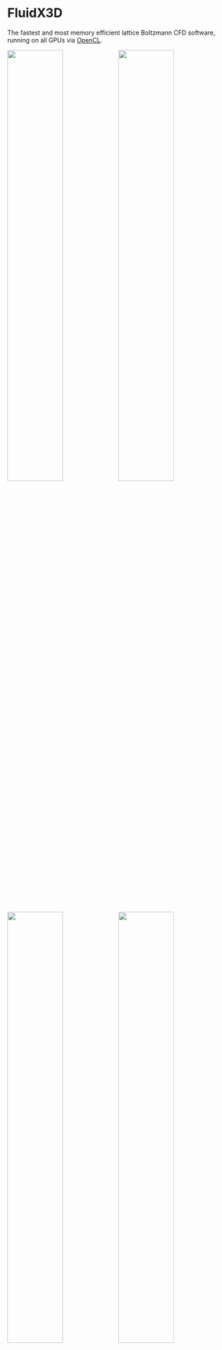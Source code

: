 # FluidX3D

The fastest and most memory efficient lattice Boltzmann CFD software, running on all GPUs via [OpenCL](https://github.com/ProjectPhysX/OpenCL-Wrapper "OpenCL-Wrapper").

<a href="https://youtu.be/-MkRBeQkLk8"><img src="https://img.youtube.com/vi/o3TPN142HxM/maxresdefault.jpg" width="50%"></img></a><a href="https://youtu.be/oC6U1M0Fsug"><img src="https://img.youtube.com/vi/oC6U1M0Fsug/maxresdefault.jpg" width="50%"></img></a><br>
<a href="https://youtu.be/XOfXHgP4jnQ"><img src="https://img.youtube.com/vi/XOfXHgP4jnQ/maxresdefault.jpg" width="50%"></img></a><a href="https://youtu.be/BStzTRmLW7Q"><img src="https://img.youtube.com/vi/BStzTRmLW7Q/maxresdefault.jpg" width="50%"></img></a>
(click on images to show videos on YouTube)

<details><summary>Update History</summary>

- v1.0 (04.08.2022)
  - initial release
- v1.1 (29.09.2022)
  - added solid voxelization on GPU (slow algorithm)
  - added tool to print current camera position (key_H)
  - minor bug fix (workaround for Intel iGPU driver bug with triangle rendering)
- v1.2 (24.10.2022)
  - added functions to compute force/torque on objects
  - added function to translate Mesh
  - added Stokes drag validation setup
- v1.3 (10.11.2022)
  - added unit conversion functions for torque
  - `FORCE_FIELD` and `VOLUME_FORCE` can now be used independently
  - minor bug fix (workaround for AMD legacy driver bug with binary number literals)
- v1.4 (14.12.2022)
  - added interactive graphics mode on Linux with X11
  - fixed streamline visualization bug in 2D
- v2.0 (09.01.2023)
  - added (cross-vendor) multi-GPU support on a single node (PC/laptop/server)
- v2.1 (15.01.2023)
  - made solid voxelization on GPU lightning fast (new algorithm, from minutes to milliseconds)
- v2.2 (20.01.2023)
  - added option to voxelize moving/rotating geometry on GPU, with automatic velocity initialization for each grid point based on center of rotation, linear velocity and rotational velocity
  - cells that are converted from solid->fluid during re-voxelization now have their DDFs properly initialized
  - added option to not auto-scale mesh during `read_stl(...)`, with negative `size` parameter
  - added kernel for solid boundary rendering with marching-cubes
- v2.3 (30.01.2023)
  - added particles with immersed-boundary method (either passive or 2-way-coupled, only supported with single-GPU)
  - minor optimization to GPU voxelization algorithm (workgroup threads outside mesh bounding-box return after ray-mesh intersections have been found)
  - displayed GPU memory allocation size is now fully accurate
  - fixed bug in `write_line()` function in `src/utilities.hpp`
  - removed `.exe` file extension for Linux/macOS
- v2.4 (11.03.2023)
  - added a help menu with key H that shows keyboard/mouse controls, visualization settings and simulation stats
  - improvements to keyboard/mouse control (+/- for zoom, mouseclick frees/locks cursor)
  - added suggestion of largest possible grid resolution if resolution is set larger than memory allows
  - minor optimizations in multi-GPU communication (insignificant performance difference)
  - fixed bug in temperature equilibrium function for temperature extension
  - fixed erroneous double literal for Intel iGPUs in skybox color functions
  - fixed bug in make.sh where multi-GPU device IDs would not get forwarded to the executable
  - minor bug fixes in graphics engine (free cursor not centered during rotation, labels in VR mode)
  - fixed bug in LBM::voxelize_stl() size parameter standard initialization
- v2.5 (11.04.2023)
  - implemented light absorption in fluid for raytracing graphics (no performance impact)
  - improved raytracing framerate when camera is inside fluid
  - fixed skybox pole flickering artifacts
  - fixed bug where moving objects during re-voxelization would leave an erroneous trail of solid grid cells behind
- v2.6 (16.04.2023)
  - patched OpenCL issues of Intel Arc GPUs: now VRAM allocations >4GB are possible and correct VRAM capacity is reported
- v2.7 (29.05.2023)
  - added slice visualization (key <kbd>2</kbd> / key <kbd>3</kbd> modes, then switch through slice modes with key <kbd>T</kbd>, move slice with keys <kbd>Q</kbd>/<kbd>E</kbd>)
  - made flag wireframe / solid surface visualization kernels toggleable with key <kbd>1</kbd>
  - added surface pressure visualization (key <kbd>1</kbd> when `FORCE_FIELD` is enabled and `lbm.calculate_force_on_boundaries();` is called)
  - added binary `.vtk` export function for meshes with `lbm.write_mesh_to_vtk(Mesh* mesh);`
  - added `time_step_multiplicator` for `integrate_particles()` function in PARTICLES extension
  - made correction of wrong memory reporting on Intel Arc more robust
  - fixed bug in `write_file()` template functions
  - reverted back to separate `cl::Context` for each OpenCL device, as the shared Context otherwise would allocate extra VRAM on all other unused Nvidia GPUs
  - removed Debug and x86 configurations from Visual Studio solution file (one less complication for compiling)
  - fixed bug that particles could get too close to walls and get stuck, or leave the fluid phase (added boundary force)
- v2.8 (24.06.2023)
  - finally added more [documentation](DOCUMENTATION.md)
  - cleaned up all sample setups in `setup.cpp` for more beginner-friendliness, and added required extensions in `defines.hpp` as comments to all setups
  - improved loading of composite `.stl` geometries, by adding an option to omit automatic mesh repositioning, added more functionality to `Mesh` struct in `utilities.hpp`
  - added `uint3 resolution(float3 box_aspect_ratio, uint memory)` function to compute simulation box resolution based on box aspect ratio and VRAM occupation in MB
  - added `bool lbm.graphics.next_frame(...)` function to export images for a specified video length in the `main_setup` compute loop
  - added `VIS_...` macros to ease setting visualization modes in headless graphics mode in `lbm.graphics.visualization_modes`
  - simulation box dimensions are now automatically made equally divisible by domains for multi-GPU simulations
  - fixed Info/Warning/Error message formatting for loading files and made Info/Warning/Error message labels colored
  - added Ahmed body setup as an example on how body forces and drag coefficient are computed
  - added Cessna 172 and Bell 222 setups to showcase loading composite .stl geometries and revoxelization moving parts
  - added optional semi-transparent rendering mode (`#define GRAPHICS_TRANSPARENCY 0.7f` in `defines.hpp`)
  - fixed flickering of streamline visualization in interactive graphics
  - improved smooth positioning of streamlines in slice mode
  - fixed bug where mass and massex in SURFACE extension were also allocated in CPU RAM (not required)
  - fixed bug in Q-criterion rendering of halo data in multi-GPU mode, reduced gap width between domains
  - removed shared memory optimization from mesh voxelization kernel, as it crashes on Nvidia GPUs with new GPU drivers and is incompatible with old OpenCL 1.0 GPUs
  - fixed raytracing attenuation color when no surface is at the simulation box walls with periodic boundaries

</details>



## How to get started?

Head over to the [FluidX3D Documentation](DOCUMENTATION.md)!



## Compute Features - Getting the Memory Problem under Control

- <details><summary>CFD model: lattice Boltzmann method (LBM)</summary>

  - streaming (part 2/2)<p align="center"><i>f</i><sub>0</sub><sup>temp</sup>(<i>x</i>,<i>t</i>) = <i>f</i><sub>0</sub>(<i>x</i>, <i>t</i>)<br><i>f<sub>i</sub></i><sup>temp</sup>(<i>x</i>,<i>t</i>) = <i>f</i><sub>(<i>t</i>%2 ? <i>i</i> : (<i>i</i>%2 ? <i>i</i>+1 : <i>i</i>-1))</sub>(<i>i</i>%2 ? <i>x</i> : <i>x</i>-<i>e<sub>i</sub></i>, <i>t</i>) &nbsp; for &nbsp; <i>i</i> &isin; [1, <i>q</i>-1]</p>
  - collision<p align="center"><i>&rho;</i>(<i>x</i>,<i>t</i>) = (&Sigma;<sub><i>i</i></sub> <i>f<sub>i</sub></i><sup>temp</sup>(<i>x</i>,<i>t</i>)) + 1<br><br><i>u</i>(<i>x</i>,<i>t</i>) = <sup>1</sup>&#8725;<sub><i>&rho;</i>(<i>x</i>,<i>t</i>)</sub> &Sigma;<sub><i>i</i></sub> <i>c<sub>i</sub></i> <i>f<sub>i</sub></i><sup>temp</sup>(<i>x</i>,<i>t</i>)<br><br><i>f<sub>i</sub></i><sup>eq-shifted</sup>(<i>x</i>,<i>t</i>) = <i>w<sub>i</sub></i> <i>&rho;</i> · (<sup>(<i>u</i><sub>°</sub><i>c<sub>i</sub></i>)<sup>2</sup></sup>&#8725;<sub>(2<i>c</i><sup>4</sup>)</sub> - <sup>(<i>u</i><sub>°</sub><i>u</i>)</sup>&#8725;<sub>(2c<sup>2</sup>)</sub> + <sup>(<i>u</i><sub>°</sub><i>c<sub>i</sub></i>)</sup>&#8725;<sub><i>c</i><sup>2</sup></sub>) + <i>w<sub>i</sub></i> (<i>&rho;</i>-1)<br><br><i>f<sub>i</sub></i><sup>temp</sup>(<i>x</i>, <i>t</i>+&Delta;<i>t</i>) = <i>f<sub>i</sub></i><sup>temp</sup>(<i>x</i>,<i>t</i>) + <i>&Omega;<sub>i</sub></i>(<i>f<sub>i</sub></i><sup>temp</sup>(<i>x</i>,<i>t</i>), <i>f<sub>i</sub></i><sup>eq-shifted</sup>(<i>x</i>,<i>t</i>), <i>&tau;</i>)</p>
  - streaming (part 1/2)<p align="center"><i>f</i><sub>0</sub>(<i>x</i>, <i>t</i>+&Delta;<i>t</i>) = <i>f</i><sub>0</sub><sup>temp</sup>(<i>x</i>, <i>t</i>+&Delta;<i>t</i>)<br><i>f</i><sub>(<i>t</i>%2 ? (<i>i</i>%2 ? <i>i</i>+1 : <i>i</i>-1) : <i>i</i>)</sub>(<i>i</i>%2 ? <i>x</i>+<i>e<sub>i</sub></i> : <i>x</i>, <i>t</i>+&Delta;<i>t</i>) = <i>f<sub>i</sub></i><sup>temp</sup>(<i>x</i>, <i>t</i>+&Delta;<i>t</i>) &nbsp; for &nbsp; <i>i</i> &isin; [1, <i>q</i>-1]</p>
  - velocity sets: D2Q9, D3Q15, D3Q19 (default), D3Q27
  - collision operators: single-relaxation-time (SRT/BGK) (default), two-relaxation-time (TRT)

  </details>

<!-- markdown equations don't render properly in mobile browser
  - streaming (part 2/2):
$$j=0\\ \textrm{for}\\ i=0$$
$$j=t\\%2\\ ?\\ i\\ :\\ (i\\%2\\ ?\\ i+1\\ :\\ i-1)\\ \textrm{for}\\ i\in[1,q-1]$$
$$f_i^\textrm{temp}(\vec{x},t)=f_j(i\\%2\\ ?\\ \vec{x}\\ :\\ \vec{x}-\vec{e}_i,\\ t)$$
  - collision:
$$\rho(\vec{x},t)=\left(\sum_i f_i^\textrm{temp}(\vec{x},t)\right)+1$$
$$\vec{u}(\vec{x},t)=\frac{1}{\rho(\vec{x},t)}\sum_i\vec{c}_i f_i^\textrm{temp}(\vec{x},t)$$
$$f_i^\textrm{eq-shifted}(\vec{x},t)=w_i \rho \cdot\left(\frac{(\vec{u} _{^{^\circ}}\vec{c}_i)^2}{2 c^4}-\frac{\vec{u} _{^{^\circ}}\vec{u}}{2 c^2}+\frac{\vec{u} _{^{^\circ}}\vec{c}_i}{c^2}\right)+w_i (\rho-1)$$
$$f_i^\textrm{temp}(\vec{x},\\ t+\Delta t)=f_i^\textrm{temp}(\vec{x},t)+\Omega_i(f_i^\textrm{temp}(\vec{x},t),\\ f_i^\textrm{eq-shifted}(\vec{x},t),\\ \tau)$$
  - streaming (part 1/2):
$$j=0\\ \textrm{for}\\ i=0$$
$$j=t\\%2\\ ?\\ (i\\%2\\ ?\\ i+1\\ :\\ i-1)\\ :\\ i\\ \textrm{for}\\ i\in[1,q-1]$$
$$f_j(i\\%2\\ ?\\ \vec{x}+\vec{e}_i\\ :\\ \vec{x},\\ t+\Delta t)=f_i^\textrm{temp}(\vec{x},\\ t+\Delta t)$$
 -->

- <details><summary>optimized to minimize VRAM footprint to 1/6 of other LBM codes</summary>

  - traditional LBM (D3Q19) with FP64 requires ~344 Bytes/cell<br>
    - 🟧🟧🟧🟧🟧🟧🟧🟧🟦🟦🟦🟦🟦🟦🟦🟦🟦🟦🟦🟦🟦🟦🟦🟦🟦🟦🟦🟦🟦🟦🟦🟦🟨🟨🟨🟨🟨🟨🟨🟨🟩🟩🟩🟩🟩🟩🟩🟩🟩🟩🟩🟩🟩🟩🟩🟩🟩🟩🟩🟩🟩🟩🟩🟩🟩🟩🟩🟩🟩🟩🟩🟩🟩🟩🟩🟩🟩🟩🟩🟩🟩🟩🟩🟩🟩🟩🟩🟩🟩🟩🟩🟩🟩🟩🟩🟩🟩🟩🟩🟩🟩🟩🟩🟩🟩🟩🟩🟩🟩🟩🟩🟩🟩🟩🟩🟩🟩🟩🟩🟩🟩🟩🟩🟩🟩🟩🟩🟩🟩🟩🟩🟩🟩🟩🟩🟩🟩🟩🟩🟩🟩🟩🟩🟩🟩🟩🟩🟩🟩🟩🟩🟩🟩🟩🟩🟩🟩🟩🟩🟩🟩🟩🟩🟩🟩🟩🟩🟩🟩🟩🟩🟩🟩🟩🟩🟩🟩🟩🟩🟩🟩🟩🟩🟩🟩🟩🟩🟩🟩🟩🟩🟩🟥🟥🟥🟥🟥🟥🟥🟥🟥🟥🟥🟥🟥🟥🟥🟥🟥🟥🟥🟥🟥🟥🟥🟥🟥🟥🟥🟥🟥🟥🟥🟥🟥🟥🟥🟥🟥🟥🟥🟥🟥🟥🟥🟥🟥🟥🟥🟥🟥🟥🟥🟥🟥🟥🟥🟥🟥🟥🟥🟥🟥🟥🟥🟥🟥🟥🟥🟥🟥🟥🟥🟥🟥🟥🟥🟥🟥🟥🟥🟥🟥🟥🟥🟥🟥🟥🟥🟥🟥🟥🟥🟥🟥🟥🟥🟥🟥🟥🟥🟥🟥🟥🟥🟥🟥🟥🟥🟥🟥🟥🟥🟥🟥🟥🟥🟥🟥🟥🟥🟥🟥🟥🟥🟥🟥🟥🟥🟥🟥🟥🟥🟥🟥🟥🟥🟥🟥🟥🟥🟥🟥🟥🟥🟥🟥🟥🟥🟥🟥🟥🟥🟥<br>(density 🟧, velocity 🟦, flags 🟨, 2 copies of DDFs 🟩/🟥; each square = 1 Byte)
    - allows for 3 Million cells per 1 GB VRAM
  - FluidX3D (D3Q19) requires only 55 Bytes/cell with [Esoteric-Pull](https://doi.org/10.3390/computation10060092)+[FP16](https://www.researchgate.net/publication/362275548_Accuracy_and_performance_of_the_lattice_Boltzmann_method_with_64-bit_32-bit_and_customized_16-bit_number_formats)<br>
    - 🟧🟧🟧🟧🟦🟦🟦🟦🟦🟦🟦🟦🟦🟦🟦🟦🟨🟩🟩🟩🟩🟩🟩🟩🟩🟩🟩🟩🟩🟩🟩🟩🟩🟩🟩🟩🟩🟩🟩🟩🟩🟩🟩🟩🟩🟩🟩🟩🟩🟩🟩🟩🟩🟩🟩<br>(density 🟧, velocity 🟦, flags 🟨, DDFs 🟩; each square = 1 Byte)
    - allows for 19 Million cells per 1 GB VRAM
    - in-place streaming with [Esoteric-Pull](https://doi.org/10.3390/computation10060092): eliminates redundant copy `B` of density distribution functions (DDFs) in memory; almost cuts memory demand in half and slightly increases performance due to implicit bounce-back boundaries; offers optimal memory access patterns for single-cell in-place streaming
    - [decoupled arithmetic precision (FP32) and memory precision (FP32 or FP16S or FP16C)](https://www.researchgate.net/publication/362275548_Accuracy_and_performance_of_the_lattice_Boltzmann_method_with_64-bit_32-bit_and_customized_16-bit_number_formats): all arithmetic is done in FP32 for compatibility on all hardware, but DDFs in memory can be compressed to FP16S or FP16C: almost cuts memory demand in half again and almost doubles performance, without impacting overall accuracy for most setups
    - <details><summary>only 8 flag bits per lattice point (can be used independently / at the same time)</summary>

      - `TYPE_S` (stationary or moving) solid boundaries
      - `TYPE_E` equilibrium boundaries (inflow/outflow)
      - `TYPE_T` temperature boundaries
      - `TYPE_F` free surface (fluid)
      - `TYPE_I` free surface (interface)
      - `TYPE_G` free surface (gas)
      - `TYPE_X` remaining for custom use or further extensions
      - `TYPE_Y` remaining for custom use or further extensions

      </details>
  - large cost saving: comparison of maximum single-GPU grid resolution for D3Q19 LBM

    | GPU&nbsp;VRAM&nbsp;capacity      | 1&nbsp;GB | 2&nbsp;GB | 3&nbsp;GB | 4&nbsp;GB | 6&nbsp;GB | 8&nbsp;GB | 10&nbsp;GB | 11&nbsp;GB | 12&nbsp;GB | 16&nbsp;GB | 20&nbsp;GB | 24&nbsp;GB | 32&nbsp;GB | 40&nbsp;GB | 48&nbsp;GB | 64&nbsp;GB | 80&nbsp;GB | 94&nbsp;GB | 128&nbsp;GB | 192&nbsp;GB | 256&nbsp;GB |
    | :------------------------------- | --------: | --------: | --------: | --------: | --------: | --------: | ---------: | ---------: | ---------: | ---------: | ---------: | ---------: | ---------: | ---------: | ---------: | ---------: | ---------: | ---------: | ----------: | ----------: | ----------: |
    | approximate&nbsp;GPU&nbsp;price  | $25<br>GT&nbsp;210 | $25<br>GTX&nbsp;950 | $12<br>GTX&nbsp;1060 | $50<br>GT&nbsp;730 | $35<br>GTX&nbsp;1060 | $70<br>RX&nbsp;470 | $500<br>RTX&nbsp;3080 | $240<br>GTX&nbsp;1080&nbsp;Ti | $75<br>Tesla&nbsp;M40 | $75<br>Instinct&nbsp;MI25 | $900<br>RX&nbsp;7900&nbsp;XT | $205<br>Tesla&nbsp;P40 | $600<br>Instinct&nbsp;MI60 | $5500<br>A100 | $2400<br>RTX&nbsp;8000 | $10k<br>Instinct&nbsp;MI210 | $11k<br>A100 | >$40k<br>H100&nbsp;NVL | ?<br>Max&nbsp;Series&nbsp;1550 | - | - |
    | traditional&nbsp;LBM&nbsp;(FP64) |      144³ |      182³ |      208³ |      230³ |      262³ |      288³ |       312³ |       322³ |       330³ |       364³ |       392³ |       418³ |       460³ |       494³ |       526³ |       578³ |       624³ |       658³ |        730³ |        836³ |        920³ |
    | FluidX3D&nbsp;(FP32/FP32)        |      224³ |      282³ |      322³ |      354³ |      406³ |      448³ |       482³ |       498³ |       512³ |       564³ |       608³ |       646³ |       710³ |       766³ |       814³ |       896³ |       966³ |      1018³ |       1130³ |       1292³ |       1422³ |
    | FluidX3D&nbsp;(FP32/FP16)        |      266³ |      336³ |      384³ |      424³ |      484³ |      534³ |       574³ |       594³ |       610³ |       672³ |       724³ |       770³ |       848³ |       912³ |       970³ |      1068³ |      1150³ |      1214³ |       1346³ |       1540³ |       1624³ |

  </details>
- <details><summary>cross-vendor multi-GPU support on a single PC/laptop/server</summary>

  - domain decomposition allows pooling VRAM from multiple GPUs for much larger grid resolution
  - each domain (GPU) can hold up to 4.29 billion (2³², 1624³) lattice points (225 GB memory)
  - GPUs don't have to be identical (not even from the same vendor), but similar VRAM capacity/bandwidth is recommended
  - domain communication architecture (simplified)
    ```diff
    ++   .-----------------------------------------------------------------.   ++
    ++   |                              GPU 0                              |   ++
    ++   |                          LBM Domain 0                           |   ++
    ++   '-----------------------------------------------------------------'   ++
    ++              |                 selective                /|\             ++
    ++             \|/               in-VRAM copy               |              ++
    ++        .-------------------------------------------------------.        ++
    ++        |               GPU 0 - Transfer Buffer 0               |        ++
    ++        '-------------------------------------------------------'        ++
    !!                            |     PCIe     /|\                           !!
    !!                           \|/    copy      |                            !!
    @@        .-------------------------.   .-------------------------.        @@
    @@        | CPU - Transfer Buffer 0 |   | CPU - Transfer Buffer 1 |        @@
    @@        '-------------------------'\ /'-------------------------'        @@
    @@                           pointer  X   swap                             @@
    @@        .-------------------------./ \.-------------------------.        @@
    @@        | CPU - Transfer Buffer 1 |   | CPU - Transfer Buffer 0 |        @@
    @@        '-------------------------'   '-------------------------'        @@
    !!                           /|\    PCIe      |                            !!
    !!                            |     copy     \|/                           !!
    ++        .-------------------------------------------------------.        ++
    ++        |               GPU 1 - Transfer Buffer 1               |        ++
    ++        '-------------------------------------------------------'        ++
    ++             /|\                selective                 |              ++
    ++              |                in-VRAM copy              \|/             ++
    ++   .-----------------------------------------------------------------.   ++
    ++   |                              GPU 1                              |   ++
    ++   |                          LBM Domain 1                           |   ++
    ++   '-----------------------------------------------------------------'   ++
    ##                                    |                                    ##
    ##                      domain synchronization barrier                     ##
    ##                                    |                                    ##
    ||   -------------------------------------------------------------> time   ||
    ```
  - domain communication architecture (detailed)
    ```diff
    ++   .-----------------------------------------------------------------.   ++
    ++   |                              GPU 0                              |   ++
    ++   |                          LBM Domain 0                           |   ++
    ++   '-----------------------------------------------------------------'   ++
    ++     |  selective in- /|\  |  selective in- /|\  |  selective in- /|\    ++
    ++    \|/ VRAM copy (X)  |  \|/ VRAM copy (Y)  |  \|/ VRAM copy (Z)  |     ++
    ++   .---------------------.---------------------.---------------------.   ++
    ++   |    GPU 0 - TB 0X+   |    GPU 0 - TB 0Y+   |    GPU 0 - TB 0Z+   |   ++
    ++   |    GPU 0 - TB 0X-   |    GPU 0 - TB 0Y-   |    GPU 0 - TB 0Z-   |   ++
    ++   '---------------------'---------------------'---------------------'   ++
    !!          | PCIe /|\            | PCIe /|\            | PCIe /|\         !!
    !!         \|/ copy |            \|/ copy |            \|/ copy |          !!
    @@   .---------. .---------.---------. .---------.---------. .---------.   @@
    @@   | CPU 0X+ | | CPU 1X- | CPU 0Y+ | | CPU 3Y- | CPU 0Z+ | | CPU 5Z- |   @@
    @@   | CPU 0X- | | CPU 2X+ | CPU 0Y- | | CPU 4Y+ | CPU 0Z- | | CPU 6Z+ |   @@
    @@   '---------\ /---------'---------\ /---------'---------\ /---------'   @@
    @@      pointer X swap (X)    pointer X swap (Y)    pointer X swap (Z)     @@
    @@   .---------/ \---------.---------/ \---------.---------/ \---------.   @@
    @@   | CPU 1X- | | CPU 0X+ | CPU 3Y- | | CPU 0Y+ | CPU 5Z- | | CPU 0Z+ |   @@
    @@   | CPU 2X+ | | CPU 0X- | CPU 4Y+ | | CPU 0Y- | CPU 6Z+ | | CPU 0Z- |   @@
    @@   '---------' '---------'---------' '---------'---------' '---------'   @@
    !!         /|\ PCIe |            /|\ PCIe |            /|\ PCIe |          !!
    !!          | copy \|/            | copy \|/            | copy \|/         !!
    ++   .--------------------..---------------------..--------------------.   ++
    ++   |   GPU 1 - TB 1X-   ||    GPU 3 - TB 3Y-   ||   GPU 5 - TB 5Z-   |   ++
    ++   :====================::=====================::====================:   ++
    ++   |   GPU 2 - TB 2X+   ||    GPU 4 - TB 4Y+   ||   GPU 6 - TB 6Z+   |   ++
    ++   '--------------------''---------------------''--------------------'   ++
    ++    /|\ selective in-  |  /|\ selective in-  |  /|\ selective in-  |     ++
    ++     |  VRAM copy (X) \|/  |  VRAM copy (Y) \|/  |  VRAM copy (Z) \|/    ++
    ++   .--------------------..---------------------..--------------------.   ++
    ++   |        GPU 1       ||        GPU 3        ||        GPU 5       |   ++
    ++   |    LBM Domain 1    ||    LBM Domain 3     ||    LBM Domain 5    |   ++
    ++   :====================::=====================::====================:   ++
    ++   |        GPU 2       ||        GPU 4        ||        GPU 6       |   ++
    ++   |    LBM Domain 2    ||    LBM Domain 4     ||    LBM Domain 6    |   ++
    ++   '--------------------''---------------------''--------------------'   ++
    ##              |                     |                     |              ##
    ##              |      domain synchronization barriers      |              ##
    ##              |                     |                     |              ##
    ||   -------------------------------------------------------------> time   ||
    ```

  </details>
- [peak performance on GPUs](#single-gpu-benchmarks) (datacenter/gaming/professional/laptop), validated with roofline model
- [DDF-shifting](https://www.researchgate.net/publication/362275548_Accuracy_and_performance_of_the_lattice_Boltzmann_method_with_64-bit_32-bit_and_customized_16-bit_number_formats) and other algebraic optimization to minimize round-off error

- <details><summary>powerful model extensions</summary>

  - [boundary types](https://doi.org/10.15495/EPub_UBT_00005400)
    - stationary mid-grid bounce-back boundaries (stationary solid boundaries)
    - moving mid-grid bounce-back boundaries (moving solid boundaries)
    - equilibrium boundaries (non-reflective inflow/outflow)
    - temperature boundaries (fixed temperature)
  - global force per volume (Guo forcing), can be modified on-the-fly
  - local force per volume (force field)
    - optional computation of forces from the fluid on solid boundaries
  - state-of-the-art [free surface LBM](https://doi.org/10.3390/computation10060092) (FSLBM) implementation:
    - [volume-of-fluid model](https://doi.org/10.15495/EPub_UBT_00005400)
    - [fully analytic PLIC](https://doi.org/10.3390/computation10020021) for efficient curvature calculation
    - improved mass conservation
    - ultra efficient implementation with only [4 kernels](https://doi.org/10.3390/computation10060092) additionally to `stream_collide()` kernel
  - thermal LBM to simulate thermal convection
    - D3Q7 subgrid for thermal DDFs
    - in-place streaming with [Esoteric-Pull](https://doi.org/10.3390/computation10060092) for thermal DDFs
    - optional [FP16S or FP16C compression](https://www.researchgate.net/publication/362275548_Accuracy_and_performance_of_the_lattice_Boltzmann_method_with_64-bit_32-bit_and_customized_16-bit_number_formats) for thermal DDFs with [DDF-shifting](https://www.researchgate.net/publication/362275548_Accuracy_and_performance_of_the_lattice_Boltzmann_method_with_64-bit_32-bit_and_customized_16-bit_number_formats)
  - Smagorinsky-Lilly subgrid turbulence LES model to keep simulations with very large Reynolds number stable
    <p align="center"><i>&Pi;<sub>&alpha;&beta;</sub></i> = &Sigma;<sub><i>i</i></sub> <i>e<sub>i&alpha;</sub></i> <i>e<sub>i&beta;</sub></i> (<i>f<sub>i</sub></i>   - <i>f<sub>i</sub></i><sup>eq-shifted</sup>)<br><br>Q = &Sigma;<sub><i>&alpha;&beta;</i></sub>   <i>&Pi;<sub>&alpha;&beta;</sub></i><sup>2</sup><br>&nbsp;&nbsp;&nbsp;&nbsp;&nbsp;&nbsp;&nbsp;&nbsp;&nbsp;&nbsp;&nbsp;&nbsp;&nbsp;&nbsp;&nbsp;&nbsp;&nbsp;&nbsp;&nbsp;&nbsp;&nbsp;______________________<br>&tau; = &frac12; (&tau;<sub>0</sub> + &radic; &tau;<sub>0</sub><sup>2</sup> + <sup>(16&radic;2)</sup>&#8725;<sub>(<i>3&pi;</i><sup>2</sup>)</sub> <sup>&radic;Q</sup>&#8725;<sub><i>&rho;</i></sub> )</p>
  - particles with immersed-boundary method (either passive or 2-way-coupled, only supported with single-GPU)

  </details>



## Solving the Visualization Problem

- FluidX3D can do simulations so large that storing the volumetric data for later rendering becomes unmanageable (like 120GB for a single frame, hundreds of TeraByte for a video)
- instead, FluidX3D allows [rendering raw simulation data directly in VRAM](https://www.researchgate.net/publication/360501260_Combined_scientific_CFD_simulation_and_interactive_raytracing_with_OpenCL), so no large volumetric files have to be exported to the hard disk (see my [technical talk](https://youtu.be/pD8JWAZ2f8o))
- the rendering is so fast that it works interactively in real time for both rasterization and raytracing
- if no monitor is available (like on a remote Linux server), there is an ASCII rendering mode to interactively visualize the simulation in the terminal (even in WSL and/or through SSH)
- rendering is fully multi-GPU-parallelized via seamless domain decomposition rasterization
- with interactive graphics mode disabled, image resolution can be as large as VRAM allows for (4K/8K/16K and above)
- (interacitive) visualization modes:
  - flag wireframe / solid surface (and force vectors on solid cells or surface pressure if the extension is used)
  - velocity field (with slice mode)
  - streamlines (with slice mode)
  - velocity-colored Q-criterion isosurface
  - rasterized free surface with [marching-cubes](http://paulbourke.net/geometry/polygonise/)
  - [raytraced free surface](https://www.researchgate.net/publication/360501260_Combined_scientific_CFD_simulation_and_interactive_raytracing_with_OpenCL) with fast ray-grid traversal and marching-cubes, either 1-4 rays/pixel or 1-10 rays/pixel



## Solving the Compatibility Problem

- FluidX3D is written in OpenCL 1.2, so it runs on any hardware from any vendor (Nvidia, AMD, Intel, ...):
  - world's fastest datacenter GPUs, like H100, A100, MI250(X), MI210, MI100, V100(S), P100, ...
  - gaming GPUs (desktop or laptop), like Nvidia GeForce, AMD Radeon, Intel Arc
  - professional/workstation GPUs, like Nvidia Quadro, AMD Radeon Pro / FirePro
  - integrated GPUs
  - Intel Xeon Phi (requires installation of the [Intel OpenCL CPU Runtime ("oclcpuexp")](https://github.com/intel/llvm/releases?q=oneAPI+DPC%2B%2B+Compiler))
  - Intel/AMD CPUs (requires installation of the [Intel OpenCL CPU Runtime ("oclcpuexp")](https://github.com/intel/llvm/releases?q=oneAPI+DPC%2B%2B+Compiler))
  - even smartphone ARM GPUs
- supports parallelization across multiple GPUs on a single PC/laptop/server with PCIe communication, no SLI/Crossfire/NVLink/InfinityFabric or MPI installation required; the GPUs don't even have to be from the same vendor, but similar memory capacity and bandwidth is recommended
- works in Windows and Linux with C++17, with limited support also for MacOS and Android
- supports importing and voxelizing triangle meshes from binary `.stl` files, with fast GPU voxelization
- supports exporting volumetric data as binary `.vtk` files with `lbm.<field>.write_device_to_vtk();`
- supports exporting triangle meshes as binary `.vtk` files with `lbm.write_mesh_to_vtk(Mesh* mesh);`
- supports exporting rendered frames as `.png`/`.qoi`/`.bmp` files with `lbm.graphics.write_frame();`, encoding is handled in parallel on the CPU while the simulation on GPU can continue without delay



## Single-GPU/CPU Benchmarks

Here are [performance benchmarks](https://doi.org/10.3390/computation10060092) on various hardware in MLUPs/s, or how many million lattice points are updated per second. The settings used for the benchmark are D3Q19 SRT with no extensions enabled (only LBM with implicit mid-grid bounce-back boundaries) and the setup consists of an empty cubic box with sufficient size (typically 256³). Without extensions, a single lattice point requires:
- a memory capacity of 93 (FP32/FP32) or 55 (FP32/FP16) Bytes
- a memory bandwidth of 153 (FP32/FP32) or 77 (FP32/FP16) Bytes per time step
- 363 (FP32/FP32) or 406 (FP32/FP16S) or 1275 (FP32/FP16C) FLOPs per time step (FP32+INT32 operations counted combined)

In consequence, the arithmetic intensity of this implementation is 2.37 (FP32/FP32) or 5.27 (FP32/FP16S) or 16.56 (FP32/FP16C) FLOPs/Byte. So performance is only limited by memory bandwidth.

If your GPU/CPU is not on the list yet, you can report your benchmarks [here](https://github.com/ProjectPhysX/FluidX3D/issues/8).

Colors: 🔴 AMD, 🔵 Intel, 🟢 Nvidia, 🟣 Apple, 🟡 Samsung, 🟤 Glenfly

| Device                                           | FP32<br>[TFlops/s] | Mem<br>[GB] | BW<br>[GB/s] | FP32/FP32<br>[MLUPs/s] | FP32/FP16S<br>[MLUPs/s] | FP32/FP16C<br>[MLUPs/s] |
| :----------------------------------------------- | -----------------: | ----------: | -----------: | ---------------------: | ----------------------: | ----------------------: |
|                                                  |                    |             |              |                        |                         |                         |
| 🔴&nbsp;Instinct&nbsp;MI250&nbsp;(1&nbsp;GCD)    |              45.26 |          64 |         1638 |             5638 (53%) |              9030 (42%) |              8506 (40%) |
| 🔴&nbsp;Instinct&nbsp;MI100                      |              46.14 |          32 |         1228 |             5093 (63%) |              8133 (51%) |              8542 (54%) |
| 🔴&nbsp;Instinct&nbsp;MI60                       |              14.75 |          32 |         1024 |             3570 (53%) |              5047 (38%) |              5111 (38%) |
| 🔴&nbsp;Radeon&nbsp;VII                          |              13.83 |          16 |         1024 |             4898 (73%) |              7778 (58%) |              5256 (40%) |
| 🟢&nbsp;H100&nbsp;PCIe&nbsp;80GB                 |              51.01 |          80 |         2000 |       11128&nbsp;(85%) |             20624 (79%) |             13862 (53%) |
| 🟢&nbsp;A100&nbsp;SXM4&nbsp;80GB                 |              19.49 |          80 |         2039 |       10228&nbsp;(77%) |             18448 (70%) |             11197 (42%) |
| 🟢&nbsp;A100&nbsp;SXM4&nbsp;40GB                 |              19.49 |          40 |         1555 |             8522 (84%) |             16013 (79%) |             11251 (56%) |
| 🟢&nbsp;A100&nbsp;PCIe&nbsp;40GB                 |              19.49 |          40 |         1555 |             8526 (84%) |             16035 (79%) |             11088 (55%) |
| 🟢&nbsp;Tesla&nbsp;V100&nbsp;SXM2&nbsp;32GB      |              15.67 |          32 |          900 |             4471 (76%) |              8947 (77%) |              7217 (62%) |
| 🟢&nbsp;Tesla&nbsp;V100&nbsp;PCIe&nbsp;16GB      |              14.13 |          16 |          900 |             5128 (87%) |             10325 (88%) |              7683 (66%) |
| 🟢&nbsp;Quadro&nbsp;GV100                        |              16.66 |          32 |          870 |             3442 (61%) |              6641 (59%) |              5863 (52%) |
| 🟢&nbsp;Titan&nbsp;V                             |              14.90 |          12 |          653 |             3601 (84%) |              7253 (86%) |              6957 (82%) |
| 🟢&nbsp;Tesla&nbsp;P100&nbsp;16GB                |               9.52 |          16 |          732 |             3295 (69%) |              5950 (63%) |              4176 (44%) |
| 🟢&nbsp;Tesla&nbsp;P100&nbsp;12GB                |               9.52 |          12 |          549 |             2427 (68%) |              4141 (58%) |              3999 (56%) |
| 🟢&nbsp;GeForce&nbsp;GTX&nbsp;TITAN              |               4.71 |           6 |          288 |             1460 (77%) |              2500 (67%) |              1113 (30%) |
| 🟢&nbsp;Tesla&nbsp;K40m                          |               4.29 |          12 |          288 |             1131 (60%) |              1868 (50%) |               912 (24%) |
| 🟢&nbsp;Tesla&nbsp;K80&nbsp;(1&nbsp;GPU)         |               4.11 |          12 |          240 |              916 (58%) |              1642 (53%) |               943 (30%) |
| 🟢&nbsp;Tesla&nbsp;K20c                          |               3.52 |           5 |          208 |              861 (63%) |              1507 (56%) |               720 (27%) |
|                                                  |                    |             |              |                        |                         |                         |
| 🔴&nbsp;Radeon&nbsp;RX&nbsp;7900&nbsp;XTX        |              61.44 |          24 |          960 |             3665 (58%) |              7644 (61%) |              7716 (62%) |
| 🔴&nbsp;Radeon&nbsp;RX&nbsp;7900&nbsp;XT         |              51.61 |          20 |          800 |             3013 (58%) |              5856 (56%) |              5986 (58%) |
| 🔴&nbsp;Radeon&nbsp;RX&nbsp;7600                 |              21.75 |           8 |          288 |             1250 (66%) |              2561 (68%) |              2512 (67%) |
| 🔴&nbsp;Radeon&nbsp;RX&nbsp;6900&nbsp;XT         |              23.04 |          16 |          512 |             1968 (59%) |              4227 (64%) |              4207 (63%) |
| 🔴&nbsp;Radeon&nbsp;RX&nbsp;6800&nbsp;XT         |              20.74 |          16 |          512 |             2008 (60%) |              4241 (64%) |              4224 (64%) |
| 🔴&nbsp;Radeon&nbsp;Pro&nbsp;W6800               |              17.83 |          32 |          512 |             1620 (48%) |              3361 (51%) |              3180 (48%) |
| 🔴&nbsp;Radeon&nbsp;RX&nbsp;6700M                |              10.60 |          10 |          320 |             1194 (57%) |              2388 (57%) |              2429 (58%) |
| 🔴&nbsp;Radeon&nbsp;RX&nbsp;5700&nbsp;XT         |               9.75 |           8 |          448 |             1368 (47%) |              3253 (56%) |              3049 (52%) |
| 🔴&nbsp;Radeon&nbsp;RX&nbsp;Vega&nbsp;64         |              13.35 |           8 |          484 |             1875 (59%) |              2878 (46%) |              3227 (51%) |
| 🔴&nbsp;Radeon&nbsp;RX&nbsp;580&nbsp;4GB         |               6.50 |           4 |          256 |              946 (57%) |              1848 (56%) |              1577 (47%) |
| 🔴&nbsp;Radeon&nbsp;R9&nbsp;390X                 |               5.91 |           8 |          384 |             1733 (69%) |              2217 (44%) |              1722 (35%) |
| 🔴&nbsp;Radeon&nbsp;HD&nbsp;7850                 |               1.84 |           2 |          154 |              112 (11%) |               120 ( 6%) |               635 (32%) |
| 🔵&nbsp;Arc&nbsp;A770&nbsp;LE                    |              19.66 |          16 |          560 |             2741 (75%) |              4591 (63%) |              4626 (64%) |
| 🔵&nbsp;Arc&nbsp;A750&nbsp;LE                    |              17.20 |           8 |          512 |             2625 (78%) |              4184 (63%) |              4238 (64%) |
| 🟢&nbsp;GeForce&nbsp;RTX&nbsp;4090               |              82.58 |          24 |         1008 |             5624 (85%) |             11091 (85%) |             11496 (88%) |
| 🟢&nbsp;RTX&nbsp;6000&nbsp;Ada                   |              91.10 |          48 |          960 |             4997 (80%) |             10249 (82%) |             10293 (83%) |
| 🟢&nbsp;GeForce&nbsp;RTX&nbsp;4080               |              55.45 |          16 |          717 |             3914 (84%) |              7626 (82%) |              7933 (85%) |
| 🟢&nbsp;GeForce&nbsp;RTX&nbsp;4070               |              29.15 |          12 |          504 |             2646 (80%) |              4548 (69%) |              5016 (77%) |
| 🟢&nbsp;GeForce&nbsp;RTX&nbsp;3090&nbsp;Ti       |              40.00 |          24 |         1008 |             5717 (87%) |             10956 (84%) |             10400 (79%) |
| 🟢&nbsp;GeForce&nbsp;RTX&nbsp;3090               |              39.05 |          24 |          936 |             5418 (89%) |             10732 (88%) |             10215 (84%) |
| 🟢&nbsp;GeForce&nbsp;RTX&nbsp;3080&nbsp;Ti       |              37.17 |          12 |          912 |             5202 (87%) |              9832 (87%) |              9347 (79%) |
| 🟢&nbsp;RTX&nbsp;A6000                           |              40.00 |          48 |          768 |             4421 (88%) |              8814 (88%) |              8533 (86%) |
| 🟢&nbsp;GeForce&nbsp;RTX&nbsp;3080               |              29.77 |          10 |          760 |             4230 (85%) |              8118 (82%) |              7714 (78%) |
| 🟢&nbsp;GeForce&nbsp;RTX&nbsp;3070               |              20.31 |           8 |          448 |             2578 (88%) |              5096 (88%) |              5060 (87%) |
| 🟢&nbsp;GeForce&nbsp;RTX&nbsp;3060&nbsp;Ti       |              16.49 |           8 |          448 |             2644 (90%) |              5129 (88%) |              4718 (81%) |
| 🟢&nbsp;RTX&nbsp;A5000M                          |              16.59 |          16 |          448 |             2228 (76%) |              4461 (77%) |              3662 (63%) |
| 🟢&nbsp;GeForce&nbsp;RTX&nbsp;3060               |              13.17 |          12 |          360 |             2108 (90%) |              4070 (87%) |              3566 (76%) |
| 🟢&nbsp;GeForce&nbsp;RTX&nbsp;3060M              |              10.94 |           6 |          336 |             2019 (92%) |              4012 (92%) |              3572 (82%) |
| 🟢&nbsp;GeForce&nbsp;RTX&nbsp;3050M              |               7.13 |           4 |          192 |             1180 (94%) |              2339 (94%) |              2016 (81%) |
| 🟢&nbsp;Titan&nbsp;RTX                           |              16.31 |          24 |          672 |             3471 (79%) |              7456 (85%) |              7554 (87%) |
| 🟢&nbsp;Quadro&nbsp;RTX&nbsp;6000                |              16.31 |          24 |          672 |             3307 (75%) |              6836 (78%) |              6879 (79%) |
| 🟢&nbsp;Quadro&nbsp;RTX&nbsp;8000&nbsp;Pass.     |              14.93 |          48 |          624 |             2591 (64%) |              5408 (67%) |              5607 (69%) |
| 🟢&nbsp;GeForce&nbsp;RTX&nbsp;2080&nbsp;Ti       |              13.45 |          11 |          616 |             3194 (79%) |              6700 (84%) |              6853 (86%) |
| 🟢&nbsp;GeForce&nbsp;RTX&nbsp;2080&nbsp;Sup.     |              11.34 |           8 |          496 |             2434 (75%) |              5284 (82%) |              5087 (79%) |
| 🟢&nbsp;Quadro&nbsp;RTX&nbsp;5000                |              11.15 |          16 |          448 |             2341 (80%) |              4766 (82%) |              4773 (82%) |
| 🟢&nbsp;GeForce&nbsp;RTX&nbsp;2060&nbsp;Sup.     |               7.18 |           8 |          448 |             2503 (85%) |              5035 (87%) |              4463 (77%) |
| 🟢&nbsp;Quadro&nbsp;RTX&nbsp;4000                |               7.12 |           8 |          416 |             2284 (84%) |              4584 (85%) |              4062 (75%) |
| 🟢&nbsp;GeForce&nbsp;RTX&nbsp;2060&nbsp;KO       |               6.74 |           6 |          336 |             1643 (75%) |              3376 (77%) |              3266 (75%) |
| 🟢&nbsp;GeForce&nbsp;RTX&nbsp;2060               |               6.74 |           6 |          336 |             1681 (77%) |              3604 (83%) |              3571 (82%) |
| 🟢&nbsp;GeForce&nbsp;GTX&nbsp;1660&nbsp;Sup.     |               5.03 |           6 |          336 |             1696 (77%) |              3551 (81%) |              3040 (70%) |
| 🟢&nbsp;Tesla&nbsp;T4                            |               8.14 |          15 |          300 |             1356 (69%) |              2869 (74%) |              2887 (74%) |
| 🟢&nbsp;GeForce&nbsp;GTX&nbsp;1660&nbsp;Ti       |               5.48 |           6 |          288 |             1467 (78%) |              3041 (81%) |              3019 (81%) |
| 🟢&nbsp;GeForce&nbsp;GTX&nbsp;1660               |               5.07 |           6 |          192 |             1016 (81%) |              1924 (77%) |              1992 (80%) |
| 🟢&nbsp;GeForce&nbsp;GTX&nbsp;1650M              |               3.20 |           4 |          128 |              706 (84%) |              1214 (73%) |              1400 (84%) |
| 🟢&nbsp;Titan&nbsp;Xp                            |              12.15 |          12 |          548 |             2919 (82%) |              5495 (77%) |              5375 (76%) |
| 🟢&nbsp;GeForce&nbsp;GTX&nbsp;1080&nbsp;Ti       |              12.06 |          11 |          484 |             2631 (83%) |              4837 (77%) |              4877 (78%) |
| 🟢&nbsp;GeForce&nbsp;GTX&nbsp;1080               |               9.78 |           8 |          320 |             1623 (78%) |              3100 (75%) |              3182 (77%) |
| 🟢&nbsp;GeForce&nbsp;GTX&nbsp;1060M              |               4.44 |           6 |          192 |              983 (78%) |              1882 (75%) |              1803 (72%) |
| 🟢&nbsp;GeForce&nbsp;GTX&nbsp;1050M Ti           |               2.49 |           4 |          112 |              631 (86%) |              1224 (84%) |              1115 (77%) |
| 🟢&nbsp;Quadro&nbsp;P1000                        |               1.89 |           4 |           82 |              426 (79%) |               839 (79%) |               778 (73%) |
| 🟢&nbsp;GeForce&nbsp;GTX&nbsp;970                |               4.17 |           4 |          224 |              980 (67%) |              1721 (59%) |              1623 (56%) |
| 🟢&nbsp;Quadro&nbsp;M4000                        |               2.57 |           8 |          192 |              899 (72%) |              1519 (61%) |              1050 (42%) |
| 🟢&nbsp;Tesla&nbsp;M60&nbsp;(1&nbsp;GPU)         |               4.82 |           8 |          160 |              853 (82%) |              1571 (76%) |              1557 (75%) |
| 🟢&nbsp;GeForce&nbsp;GTX&nbsp;960M               |               1.51 |           4 |           80 |              442 (84%) |               872 (84%) |               627 (60%) |
| 🟢&nbsp;GeForce&nbsp;GTX&nbsp;770                |               3.33 |           2 |          224 |              800 (55%) |              1215 (42%) |               876 (30%) |
| 🟢&nbsp;GeForce&nbsp;GTX&nbsp;680&nbsp;4GB       |               3.33 |           4 |          192 |              783 (62%) |              1274 (51%) |               814 (33%) |
| 🟢&nbsp;Quadro&nbsp;K2000                        |               0.73 |           2 |           64 |              312 (75%) |               444 (53%) |               171 (21%) |
| 🟢&nbsp;GeForce&nbsp;GT&nbsp;630&nbsp;(OEM)      |               0.46 |           2 |           29 |              151 (81%) |               185 (50%) |                78 (21%) |
| 🟢&nbsp;Quadro&nbsp;NVS&nbsp;290                 |               0.03 |       0.256 |            6 |                1 ( 2%) |                 1 ( 1%) |                 1 ( 1%) |
| 🟤&nbsp;Arise&nbsp;1020                          |               1.50 |           2 |           19 |                6 ( 5%) |                 6 ( 2%) |                 6 ( 2%) |
|                                                  |                    |             |              |                        |                         |                         |
| 🟣&nbsp;M2&nbsp;Max&nbsp;GPU&nbsp;38C&nbsp;32GB  |               9.73 |          22 |          400 |             2405 (92%) |              4641 (89%) |              2444 (47%) |
| 🟣&nbsp;M1&nbsp;Max&nbsp;GPU&nbsp;24C&nbsp;32GB  |               6.14 |          22 |          400 |             2369 (91%) |              4496 (87%) |              2777 (53%) |
| 🟣&nbsp;M1&nbsp;Pro&nbsp;GPU&nbsp;16C&nbsp;16GB  |               4.10 |          11 |          200 |             1204 (92%) |              2329 (90%) |              1855 (71%) |
| 🔴&nbsp;Radeon&nbsp;780M&nbsp;(Z1&nbsp;Extreme)  |               8.29 |           8 |          102 |              443 (66%) |               860 (65%) |               820 (62%) |
| 🔴&nbsp;Radeon&nbsp;Vega&nbsp;8&nbsp;(4750G)     |               2.15 |          27 |           57 |              263 (71%) |               511 (70%) |               501 (68%) |
| 🔴&nbsp;Radeon&nbsp;Vega&nbsp;8&nbsp;(3500U)     |               1.23 |           7 |           38 |              157 (63%) |               282 (57%) |               288 (58%) |
| 🔵&nbsp;UHD&nbsp;Graphics&nbsp;Xe&nbsp;32EUs     |               0.74 |          25 |           51 |              128 (38%) |               245 (37%) |               216 (32%) |
| 🔵&nbsp;UHD&nbsp;Graphics&nbsp;630               |               0.46 |           7 |           51 |              151 (45%) |               301 (45%) |               187 (28%) |
| 🔵&nbsp;UHD&nbsp;Graphics&nbsp;P630              |               0.46 |          51 |           42 |              177 (65%) |               288 (53%) |               137 (25%) |
| 🔵&nbsp;HD&nbsp;Graphics&nbsp;5500               |               0.35 |           3 |           26 |               75 (45%) |               192 (58%) |               108 (32%) |
| 🔵&nbsp;HD&nbsp;Graphics&nbsp;4600               |               0.38 |           2 |           26 |              105 (63%) |               115 (35%) |                34 (10%) |
| 🟡&nbsp;ARM&nbsp;Mali-G72&nbsp;MP18              |               0.24 |           4 |           29 |               14 ( 7%) |                17 ( 5%) |                12 ( 3%) |
|                                                  |                    |             |              |                        |                         |                         |
| 🔴&nbsp;2x&nbsp;EPYC&nbsp;9654                   |              29.49 |        1536 |          922 |             1381 (23%) |              1814 (15%) |              1801 (15%) |
| 🔵&nbsp;2x&nbsp;Xeon&nbsp;CPU&nbsp;Max&nbsp;9480 |              13.62 |         256 |          614 |             2037 (51%) |              1520 (19%) |              1464 (18%) |
| 🔵&nbsp;2x&nbsp;Xeon&nbsp;Platinum&nbsp;8480+    |              14.34 |         512 |          614 |             2162 (54%) |              1845 (23%) |              1884 (24%) |
| 🔵&nbsp;2x&nbsp;Xeon&nbsp;Platinum&nbsp;8380     |              11.78 |        2048 |          410 |             1410 (53%) |              1159 (22%) |              1298 (24%) |
| 🔵&nbsp;2x&nbsp;Xeon&nbsp;Platinum&nbsp;8358     |              10.65 |         256 |          410 |             1285 (48%) |              1007 (19%) |              1120 (21%) |
| 🔵&nbsp;2x&nbsp;Xeon&nbsp;Platinum&nbsp;8256     |               1.95 |        1536 |          282 |              396 (22%) |               158 ( 4%) |               175 ( 5%) |
| 🔵&nbsp;2x&nbsp;Xeon&nbsp;Platinum&nbsp;8153     |               4.10 |         384 |          256 |              691 (41%) |               290 ( 9%) |               328 (10%) |
| 🔵&nbsp;2x&nbsp;Xeon&nbsp;Gold&nbsp;6128         |               2.61 |         192 |          256 |              254 (15%) |               185 ( 6%) |               193 ( 6%) |
| 🔵&nbsp;Xeon&nbsp;Phi&nbsp;7210                  |               5.32 |         192 |          102 |              415 (62%) |               193 (15%) |               223 (17%) |
| 🔵&nbsp;4x&nbsp;Xeon&nbsp;E5-4620&nbsp;v4        |               2.69 |         512 |          273 |              460 (26%) |               275 ( 8%) |               239 ( 7%) |
| 🔵&nbsp;2x&nbsp;Xeon&nbsp;E5-2630&nbsp;v4        |               1.41 |          64 |          137 |              264 (30%) |               146 ( 8%) |               129 ( 7%) |
| 🔵&nbsp;2x&nbsp;Xeon&nbsp;E5-2623&nbsp;v4        |               0.67 |          64 |          137 |              125 (14%) |                66 ( 4%) |                59 ( 3%) |
| 🔵&nbsp;2x&nbsp;Xeon&nbsp;E5-2680&nbsp;v3        |               1.92 |          64 |          137 |              209 (23%) |               305 (17%) |               281 (16%) |
| 🔵&nbsp;Core&nbsp;i9-11900KB                     |               0.84 |          32 |           51 |              109 (33%) |               195 (29%) |               208 (31%) |
| 🔵&nbsp;Core&nbsp;i9-10980XE                     |               3.23 |         128 |           94 |              286 (47%) |               251 (21%) |               223 (18%) |
| 🔵&nbsp;Core&nbsp;i5-9600                        |               0.60 |          16 |           43 |              146 (52%) |               127 (23%) |               147 (27%) |
| 🔵&nbsp;Core&nbsp;i7-8700K                       |               0.71 |          16 |           51 |              152 (45%) |               134 (20%) |               116 (17%) |
| 🔵&nbsp;Xeon&nbsp;E-2176G                        |               0.71 |          64 |           42 |              201 (74%) |               136 (25%) |               148 (27%) |
| 🔵&nbsp;Core&nbsp;i7-7700HQ                      |               0.36 |          12 |           38 |               81 (32%) |                82 (16%) |               108 (22%) |
| 🔵&nbsp;Core&nbsp;i7-4770                        |               0.44 |          16 |           26 |              104 (62%) |                69 (21%) |                59 (18%) |
| 🔵&nbsp;Core&nbsp;i7-4720HQ                      |               0.33 |          16 |           26 |               58 (35%) |                13 ( 4%) |                47 (14%) |



## Multi-GPU Benchmarks

Multi-GPU benchmarks are done at the largest possible grid resolution with a cubic domain, and either 2x1x1, 2x2x1 or 2x2x2 of these cubic domains together. The percentages in brackets are single-GPU roofline model efficiency, and the multiplicator numbers in brackets are scaling factors relative to benchmarked single-GPU performance.

Colors: 🔴 AMD, 🔵 Intel, 🟢 Nvidia, 🟣 Apple, 🟡 Samsung, 🟤 Glenfly

| Device                                                          | FP32<br>[TFlops/s] | Mem<br>[GB] | BW<br>[GB/s] | FP32/FP32<br>[MLUPs/s] | FP32/FP16S<br>[MLUPs/s] | FP32/FP16C<br>[MLUPs/s] |
| :-------------------------------------------------------------- | -----------------: | ----------: | -----------: | ---------------------: | ----------------------: | ----------------------: |
|                                                                 |                    |             |              |                        |                         |                         |
| 🔴&nbsp;1x&nbsp;Instinct&nbsp;MI250&nbsp;(1&nbsp;GCD)           |              45.26 |          64 |         1638 |             5638 (53%) |              9030 (42%) |              8506 (40%) |
| 🔴&nbsp;1x&nbsp;Instinct&nbsp;MI250&nbsp;(2&nbsp;GCD)           |              90.52 |         128 |         3277 |            9460 (1.7x) |            14313 (1.6x) |            17338 (2.0x) |
| 🔴&nbsp;2x&nbsp;Instinct&nbsp;MI250&nbsp;(4&nbsp;GCD)           |             181.04 |         256 |         6554 |      16925&nbsp;(3.0x) |            29163 (3.2x) |            29627 (3.5x) |
| 🔴&nbsp;4x&nbsp;Instinct&nbsp;MI250&nbsp;(8&nbsp;GCD)           |             362.08 |         512 |        13107 |      27350&nbsp;(4.9x) |            52258 (5.8x) |            53521 (6.3x) |
|                                                                 |                    |             |              |                        |                         |                         |
| 🔴&nbsp;1x&nbsp;Radeon&nbsp;VII                                 |              13.83 |          16 |         1024 |             4898 (73%) |              7778 (58%) |              5256 (40%) |
| 🔴&nbsp;2x&nbsp;Radeon&nbsp;VII                                 |              27.66 |          32 |         2048 |            8113 (1.7x) |            15591 (2.0x) |            10352 (2.0x) |
| 🔴&nbsp;4x&nbsp;Radeon&nbsp;VII                                 |              55.32 |          64 |         4096 |      12911&nbsp;(2.6x) |            24273 (3.1x) |            17080 (3.2x) |
| 🔴&nbsp;8x&nbsp;Radeon&nbsp;VII                                 |             110.64 |         128 |         8192 |      21946&nbsp;(4.5x) |            30826 (4.0x) |            24572 (4.7x) |
|                                                                 |                    |             |              |                        |                         |                         |
| 🟢&nbsp;1x&nbsp;A100&nbsp;SXM4&nbsp;40GB                        |              19.49 |          40 |         1555 |             8543 (84%) |             15917 (79%) |              8748 (43%) |
| 🟢&nbsp;2x&nbsp;A100&nbsp;SXM4&nbsp;40GB                        |              38.98 |          80 |         3110 |      14311&nbsp;(1.7x) |            23707 (1.5x) |            15512 (1.8x) |
| 🟢&nbsp;4x&nbsp;A100&nbsp;SXM4&nbsp;40GB                        |              77.96 |         160 |         6220 |      23411&nbsp;(2.7x) |            42400 (2.7x) |            29017 (3.3x) |
| 🟢&nbsp;8x&nbsp;A100&nbsp;SXM4&nbsp;40GB                        |             155.92 |         320 |        12440 |      37619&nbsp;(4.4x) |            72965 (4.6x) |            63009 (7.2x) |
|                                                                 |                    |             |              |                        |                         |                         |
| 🟢&nbsp;1x&nbsp;A100&nbsp;SXM4&nbsp;40GB                        |              19.49 |          40 |         1555 |             8522 (84%) |             16013 (79%) |             11251 (56%) |
| 🟢&nbsp;2x&nbsp;A100&nbsp;SXM4&nbsp;40GB                        |              38.98 |          80 |         3110 |      13629&nbsp;(1.6x) |            24620 (1.5x) |            18850 (1.7x) |
| 🟢&nbsp;4x&nbsp;A100&nbsp;SXM4&nbsp;40GB                        |              77.96 |         160 |         6220 |      17978&nbsp;(2.1x) |            30604 (1.9x) |            30627 (2.7x) |
|                                                                 |                    |             |              |                        |                         |                         |
| 🟢&nbsp;1x&nbsp;Tesla&nbsp;V100&nbsp;SXM2&nbsp;32GB             |              15.67 |          32 |          900 |             4471 (76%) |              8947 (77%) |              7217 (62%) |
| 🟢&nbsp;2x&nbsp;Tesla&nbsp;V100&nbsp;SXM2&nbsp;32GB             |              31.34 |          64 |         1800 |            7953 (1.8x) |            15469 (1.7x) |            12932 (1.8x) |
| 🟢&nbsp;4x&nbsp;Tesla&nbsp;V100&nbsp;SXM2&nbsp;32GB             |              62.68 |         128 |         3600 |      13135&nbsp;(2.9x) |            26527 (3.0x) |            22686 (3.1x) |
|                                                                 |                    |             |              |                        |                         |                         |
| 🟢&nbsp;1x&nbsp;Tesla&nbsp;K40m                                 |               4.29 |          12 |          288 |             1131 (60%) |              1868 (50%) |               912 (24%) |
| 🟢&nbsp;2x&nbsp;Tesla&nbsp;K40m                                 |               8.58 |          24 |          577 |            1971 (1.7x) |             3300 (1.8x) |             1801 (2.0x) |
| 🟢&nbsp;3x&nbsp;K40m&nbsp;+&nbsp;1x&nbsp;Titan&nbsp;Xp          |              17.16 |          48 |         1154 |            3117 (2.8x) |             5174 (2.8x) |             3127 (3.4x) |
|                                                                 |                    |             |              |                        |                         |                         |
| 🟢&nbsp;1x&nbsp;RTX&nbsp;A6000                                  |              40.00 |          48 |          768 |             4421 (88%) |              8814 (88%) |              8533 (86%) |
| 🟢&nbsp;2x&nbsp;RTX&nbsp;A6000                                  |              80.00 |          96 |         1536 |            8041 (1.8x) |            15026 (1.7x) |            14795 (1.7x) |
| 🟢&nbsp;4x&nbsp;RTX&nbsp;A6000                                  |             160.00 |         192 |         3072 |      14314&nbsp;(3.2x) |            27915 (3.2x) |            27227 (3.2x) |
| 🟢&nbsp;8x&nbsp;RTX&nbsp;A6000                                  |             320.00 |         384 |         6144 |      19311&nbsp;(4.4x) |            40063 (4.5x) |            39004 (4.6x) |
|                                                                 |                    |             |              |                        |                         |                         |
| 🟢&nbsp;1x&nbsp;Quadro&nbsp;RTX&nbsp;8000&nbsp;Pa.              |              14.93 |          48 |          624 |             2591 (64%) |              5408 (67%) |              5607 (69%) |
| 🟢&nbsp;2x&nbsp;Quadro&nbsp;RTX&nbsp;8000&nbsp;Pa.              |              29.86 |          96 |         1248 |            4767 (1.8x) |             9607 (1.8x) |            10214 (1.8x) |
|                                                                 |                    |             |              |                        |                         |                         |
| 🟢&nbsp;1x&nbsp;GeForce&nbsp;RTX&nbsp;2080&nbsp;Ti              |              13.45 |          11 |          616 |             3194 (79%) |              6700 (84%) |              6853 (86%) |
| 🟢&nbsp;2x&nbsp;GeForce&nbsp;RTX&nbsp;2080&nbsp;Ti              |              26.90 |          22 |         1232 |            5085 (1.6x) |            10770 (1.6x) |            10922 (1.6x) |
| 🟢&nbsp;4x&nbsp;GeForce&nbsp;RTX&nbsp;2080&nbsp;Ti              |              53.80 |          44 |         2464 |            9117 (2.9x) |            18415 (2.7x) |            18598 (2.7x) |
| 🟢&nbsp;7x&nbsp;2080&nbsp;Ti&nbsp;+&nbsp;1x&nbsp;A100&nbsp;40GB |             107.60 |          88 |         4928 |      16146&nbsp;(5.1x) |            33732 (5.0x) |            33857 (4.9x) |



## FAQs

### General

- <details><summary>What physical model does FluidX3D use?</summary><br>FluidX3D implements the lattice Boltzmann method, a type of direct numerical simulation (DNS), the most accurate type of fluid simulation, but also the most computationally challenging. Optional extension models include volume force (Guo forcing), free surface (<a href="https://doi.org/10.3390/computation10060092">volume-of-fluid</a> and <a href="https://doi.org/10.3390/computation10020021">PLIC</a>), a temperature model and Smagorinsky-Lilly subgrid turbulence model.<br><br></details>

- <details><summary>FluidX3D only uses FP32 or even FP32/FP16, in contrast to FP64. Are simulation results physically accurate?</summary><br>Yes, in all but extreme edge cases. The code has been specially optimized to minimize arithmetic round-off errors and make the most out of lower precision. With these optimizations, accuracy in most cases is indistinguishable from FP64 double-precision, even with FP32/FP16 mixed-precision. Details can be found in <a href="https://www.researchgate.net/publication/362275548_Accuracy_and_performance_of_the_lattice_Boltzmann_method_with_64-bit_32-bit_and_customized_16-bit_number_formats">this paper</a>.<br><br></details>

- <details><summary>Why is the domain size limited to 2³² grid points?</summary><br>The 32-bit unsigned integer grid index will overflow above this number. Using 64-bit index calculation would slow the simulation down by ~20%, as 64-bit uint is calculated on special function units and not the regular GPU cores. 2³² grid points with FP32/FP16 mixed-precision is equivalent to 225GB memory and single GPUs currently are only at 128GB, so it should be fine for a while to come. For higher resolutions above the single-domain limit, use multiple domains (typically 1 per GPU, but multiple domains on the same GPU also work).<br><br></details>

- <details><summary>Comparted to the benchmark numbers stated <a href="https://www.researchgate.net/publication/362275548_Accuracy_and_performance_of_the_lattice_Boltzmann_method_with_64-bit_32-bit_and_customized_16-bit_number_formats">here</a>, efficiency seems much lower but performance is slightly better for most devices. How can this be?</summary><br>In that paper, the One-Step-Pull swap algorithm is implemented, using only misaligned reads and coalesced writes. On almost all GPUs, the performance penalty for misaligned writes is much larger than for misaligned reads, and sometimes there is almost no penalty for misaligned reads at all. Because of this, One-Step-Pull runs at peak bandwidth and thus peak efficiency.<br>Here, a different swap algorithm termed <a href="https://doi.org/10.3390/computation10060092">Esoteric-Pull</a> is used, a type of in-place streaming. This makes the LBM require much less memory (93 vs. 169 (FP32/FP32) or 55 vs. 93 (FP32/FP16) Bytes/cell for D3Q19), and also less memory bandwidth (153 vs. 171 (FP32/FP32) or 77 vs. 95 (FP32/FP16) Bytes/cell per time step for D3Q19) due to so-called implicit bounce-back boundaries. However memory access now is half coalesced and half misaligned for both reads and writes, so memory access efficiency is lower. For overall performance, these two effects approximately cancel out. The benefit of Esoteric-Pull - being able to simulate domains twice as large with the same amount of memory - clearly outweights the cost of slightly lower memory access efficiency, especially since performance is not reduced overall.<br><br></details>

- <details><summary>Why don't you use CUDA? Wouldn't that be more efficient?</summary><br>No, that is a wrong myth. OpenCL is exactly as efficient as CUDA on Nvidia GPUs if optimized properly. <a href="https://www.researchgate.net/publication/362275548_Accuracy_and_performance_of_the_lattice_Boltzmann_method_with_64-bit_32-bit_and_customized_16-bit_number_formats">Here</a> I did roofline model and analyzed OpenCL performance on various hardware. OpenCL efficiency on modern Nvidia GPUs can be 100% with the right memory access pattern, so CUDA can't possibly be any more efficient. Without any performance advantage, there is no reason to use proprietary CUDA over OpenCL, since OpenCL is compatible with a lot more hardware.<br><br></details>

- <details><summary>Why no multi-relaxation-time (MRT) collision operator?</summary><br>The idea of MRT is to linearly transform the DDFs into "moment space" by matrix multiplication and relax these moments individually, promising better stability and accuracy. In practice, in the vast majority of cases, it has zero or even negative effects on stability and accuracy, and simple SRT is much superior. Apart from the kinematic shear viscosity and conserved terms, the remaining moments are non-physical quantities and their tuning is a blackbox. Although MRT can be implemented in an efficient manner with only a single matrix-vector multiplication in registers, leading to identical performance compared to SRT by remaining bandwidth-bound, storing the matrices vastly elongates and over-complicates the code for no real benefit.<br><br></details>

### Hardware

- <details><summary>Can FluidX3D run on multiple GPUs at the same time?</summary><br>Yes. The simulation grid is then split in domains, one for each GPU (domain decomposition method). The GPUs essentially pool their memory, enabling much larger grid resolution and higher performance. Rendering is parallelized across multiple GPUs as well; each GPU renders its own domain with a 3D offset, then rendered frames from all GPUs are overlayed with their z-buffers. Communication between domains is done over PCIe, so no SLI/Crossfire/NVLink/InfinityFabric is required. All GPUs must however be installed in the same node (PC/laptop/server). Even unholy combinations of Nvidia/AMD/Intel GPUs will work, although it is recommended to only use GPUs with similar memory capacity and bandwidth together. Using a fast gaming GPU and slow integrated GPU together would only decrease performance due to communication overhead.<br><br></details>

- <details><summary>I'm on a budget and have only a cheap computer. Can I run FluidX3D on my toaster PC/laptop?</summary><br>Absolutely. Today even the most inexpensive hardware, like integrated GPUs or entry-level gaming GPUs, support OpenCL. You might be a bit more limited on memory capacity and grid resolution, but you should be good to go. I've tested FluidX3D on very old and inexpensive hardware and even on my Samsung S9+ smartphone, and it runs just fine, although admittedly a bit slower.<br><br></details>

- <details><summary>I don't have an expensive workstation GPU, but only a gaming GPU. Will performance suffer?</summary><br>No. Efficiency on gaming GPUs is exactly as good as on their "professional"/workstation counterparts. Performance often is even better as gaming GPUs have higher boost clocks.<br><br></details>

- <details><summary>Do I need a GPU with ECC memory?</summary><br>No. Gaming GPUs work just fine. Some Nvidia GPUs automatically reduce memory clocks for compute applications to almost entirely eliminate memory errors.<br><br></details>

- <details><summary>My GPU does not support CUDA. Can I still use FluidX3D?</summary><br>Yes. FluidX3D uses OpenCL 1.2 and not CUDA, so it runs on any GPU from any vendor since around 2012.<br><br></details>

- <details><summary>I don't have a dedicated graphics card at all. Can I still run FluidX3D on my PC/laptop?</summary><br>Yes. FluidX3D also runs on all integrated GPUs since around 2012, and also on CPUs.<br><br></details>

- <details><summary>I need more memory than my GPU can offer. Can I run FluidX3D on my CPU as well?</summary><br>Yes. You only need to install the <a href="https://github.com/intel/llvm/releases/tag/2022-09">OpenCL Runtime for Intel CPUs</a>.<br><br></details>

- <details><summary>In the benchmarks you list some very expensive hardware. How do you get access to that?</summary><br>I'm a scientist (PhD candidate in computational physics) and I use FluidX3D for my research, so I have access to BZHPC, SuperMUC-NG and JURECA-DC supercomputers.<br><br></details>

### Graphics

- <details><summary>I don't have an RTX/DXR GPU that supports raytracing. Can I still use raytracing graphics in FluidX3D?</summary><br>Yes, and at full performance. FluidX3D does not use a bounding volume hierarchy (BVH) to accelerate raytracing, but fast ray-grid traversal instead, implemented directly in OpenCL C. This is much faster than BVH for moving isosurfaces in the LBM grid (~N vs. ~N²+log(N) runtime; LBM itself is ~N³), and it does not require any dedicated raytracing hardware. Raytracing in FluidX3D runs on any GPU that supports OpenCL 1.2.<br><br></details>

- <details><summary>I have a datacenter/mining GPU without any video output or graphics hardware. Can FluidX3D still render simulation results?</summary><br>Yes. FluidX3D does all rendering (rasterization and raytracing) in OpenCL C, so no display output and no graphics features like OpenGL/Vulkan/DirectX are required. Rendering is just another form of compute after all. Rendered frames are passed to the CPU over PCIe and then the CPU can either draw them on screen through dedicated/integrated graphics or write them to the hard drive.<br><br></details>

- <details><summary>I'm running FluidX3D on a remote (super-)computer and only have an SSH terminal. Can I still use graphics somehow?</summary><br>Yes, either directly as interactive ASCII graphics in the terminal or by storing rendered frames on the hard drive and then copying them over via `scp -r user@server.url:"~/path/to/images/folder" .`.<br><br></details>

### Licensing

- <details><summary>I want to learn about programming/software/physics/engineering. Can I use FluidX3D for free?</summary><br>Yes. Anyone can use FluidX3D for free for public research, education or personal use. Use by scientists, students and hobbyists is free of charge and well encouraged.<br><br></details>

- <details><summary>I am a scientist/teacher with a paid position at a public institution. Can I use FluidX3D for my research/teaching?</summary><br>Yes, you can use FluidX3D free of charge. This is considered research/education, not commercial use. To give credit, the <a href="https://github.com/ProjectPhysX/FluidX3D#references">references</a> listed below should be cited. If you publish data/results generated by altered source versions, the altered source code must be published as well.<br><br></details>

- <details><summary>I work at a company in CFD/consulting/R&D or related fields. Can I use FluidX3D commercially?</summary><br>No. Commercial use is not allowed with the current license.<br><br></details>

- <details><summary>Is FluidX3D open-source?</summary><br>No. "Open-source" as a technical term is defined as freely available without any restriction on use, but I am not comfortable with that. I have written FluidX3D in my spare time and no one should milk it for profits while I remain uncompensated, especially considering what other CFD software sells for. The technical term for the type of license I choose is "source-available no-cost non-commercial". The source code is freely available, and you are free to use, to alter and to redistribute it, as long as you do not sell it or make a profit from derived products/services, and as long as you do not use it for any military purposes (see the <a href="https://github.com/ProjectPhysX/FluidX3D/blob/master/LICENSE.md">license</a> for details).<br><br></details>

- <details><summary>Will FluidX3D at some point be available with a commercial license?</summary><br>Maybe I will add the option for a second, commercial license later on. If you are interested in commercial use, let me know. For non-commercial use in science and education, FluidX3D is and will always be free.<br><br></details>



## External Code/Libraries/Images used in FluidX3D

- [OpenCL-Headers](https://github.com/KhronosGroup/OpenCL-Headers) for GPU parallelization ([Khronos Group](https://www.khronos.org/opencl/))
- [Win32 API](https://learn.microsoft.com/en-us/windows/win32/api/winbase/) for interactive graphics in Windows ([Microsoft](https://www.microsoft.com/))
- [X11/Xlib](https://www.x.org/releases/current/doc/libX11/libX11/libX11.html) for interactive graphics in Linux ([The Open Group](https://www.x.org/releases/current/doc/libX11/libX11/libX11.html))
- [marching-cubes tables](http://paulbourke.net/geometry/polygonise/) for isosurface generation on GPU ([Paul Bourke](http://paulbourke.net/geometry/))
- [`src/lodepng.cpp`](https://github.com/lvandeve/lodepng/blob/master/lodepng.cpp) and [`src/lodepng.hpp`](https://github.com/lvandeve/lodepng/blob/master/lodepng.h) for `.png` encoding and decoding ([Lode Vandevenne](https://lodev.org/))
- [SimplexNoise](https://weber.itn.liu.se/~stegu/simplexnoise/SimplexNoise.java) class in [`src/utilities.hpp`](https://github.com/ProjectPhysX/FluidX3D/blob/master/src/utilities.hpp) for generating continuous noise in 2D/3D/4D space ([Stefan Gustavson](https://github.com/stegu))
- [`skybox/skybox8k.png`](https://www.hdri-hub.com/hdri-skies-aviation-aerospace) for free surface raytracing ([HDRI Hub](https://www.hdri-hub.com/))



## References

- Lehmann, M.: [Computational study of microplastic transport at the water-air interface with a memory-optimized lattice Boltzmann method](https://doi.org/10.15495/EPub_UBT_00006977). PhD thesis, (2023)
- Lehmann, M.: [Esoteric Pull and Esoteric Push: Two Simple In-Place Streaming Schemes for the Lattice Boltzmann Method on GPUs](https://doi.org/10.3390/computation10060092). Computation, 10, 92, (2022)
- Lehmann, M., Krause, M., Amati, G., Sega, M., Harting, J. and Gekle, S.: [Accuracy and performance of the lattice Boltzmann method with 64-bit, 32-bit, and customized 16-bit number formats](https://www.researchgate.net/publication/362275548_Accuracy_and_performance_of_the_lattice_Boltzmann_method_with_64-bit_32-bit_and_customized_16-bit_number_formats). Phys. Rev. E 106, 015308, (2022)
- Lehmann, M.: [Combined scientific CFD simulation and interactive raytracing with OpenCL](https://www.researchgate.net/publication/360501260_Combined_scientific_CFD_simulation_and_interactive_raytracing_with_OpenCL). IWOCL'22: International Workshop on OpenCL, 3, 1-2, (2022)
- Lehmann, M., Oehlschlägel, L.M., Häusl, F., Held, A. and Gekle, S.: [Ejection of marine microplastics by raindrops: a computational and experimental study](https://doi.org/10.1186/s43591-021-00018-8). Micropl.&Nanopl. 1, 18, (2021)
- Lehmann, M.: [High Performance Free Surface LBM on GPUs](https://doi.org/10.15495/EPub_UBT_00005400). Master's thesis, (2019)
- Lehmann, M. and Gekle, S.: [Analytic Solution to the Piecewise Linear Interface Construction Problem and Its Application in Curvature Calculation for Volume-of-Fluid Simulation Codes](https://doi.org/10.3390/computation10020021). Computation, 10, 21, (2022)



## Contact

- FluidX3D is solo-developed and maintained by Dr. Moritz Lehmann.
- For any questions, feedback or other inquiries, contact me at [moritz.lehmann@uni-bayreuth.de](mailto:moritz.lehmann@uni-bayreuth.de?subject=FluidX3D).
- Updates are posted on Twitter via [@FluidX3D](https://twitter.com/FluidX3D)/[@ProjectPhysX](https://twitter.com/ProjectPhysX)/[#FluidX3D](https://twitter.com/hashtag/FluidX3D?src=hashtag_click&f=live) and on [YouTube](https://www.youtube.com/c/ProjectPhysX).